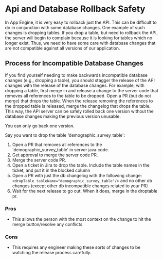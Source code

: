 # Api and Database Rollback Safety

In App Engine, it is very easy to rollback just the API. This can be difficult to do in
conjunction with some database changes. One example of such changes is dropping tables.
If you drop a table, but need to rollback the API, the server will begin to complain because
it is looking for tables which no longer exist. Thus, we need to have some care with 
database changes that are not compatible against all versions of our application.

## Process for Incompatible Database Changes

If you find yourself needing to make backwards incompatible database changes (e.g., dropping
a table), you should stagger the release of the API changes with the release of the database
changes. For example, with dropping a table, first merge in and release a change to the server
code that removes all references to the table to be dropped. Open a PR (but do not merge) that
drops the table. When the release removing the references to the dropped table is released,
merge the changelog that drops the table. This way, the API server can be safely rolled back
one version without the database changes making the previous version unusable.
 
You can only go back one version.

Say you want to drop the table 'demographic_survey_table':
1. Open a PR that removes all references to the 'demographic_survey_table' in server java code.
2. Get approval to merge the server code PR.
3. Merge the server code PR.
4. Open a ticket in Jira to drop the table. Include the table names in the ticket, and put it in the blocked column
5. Open a PR with just the db changelog with the following change: `<dropTable tableName="demographic_survey_table"/>`
and no other db changes (except other db incompatible changes related to your PR)
6. Wait for the next release to go out. When it does, merge in the droptable pr.

### Pros

* This allows the person with the most context on the change to hit the merge button/resolve
any conflicts.

### Cons

* This requires any engineer making these sorts of changes to be watching the release process
carefully.